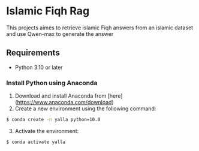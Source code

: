 # Islamic Fiqh Rag

This projects aimes to retrieve islamic Fiqh answers from an islamic dataset and use Qwen-max to generate the answer

## Requirements 
- Python 3.10 or later 

### Install Python using Anaconda 
1) Download and install Anaconda from [here] (https://www.anaconda.com/download)
2) Create a new environment using the following command:
```bash
$ conda create -n yalla python=10.0
```
3) Activate the environment:
```bash
$ conda activate yalla 
```

